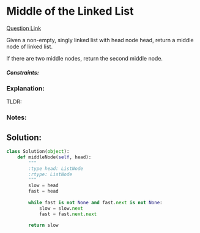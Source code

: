 # Middle of the Linked List

[Question Link](https://leetcode.com/problems/middle-of-the-linked-list/)  

Given a non-empty, singly linked list with head node head, return a middle node of linked list.  

If there are two middle nodes, return the second middle node.  


##### Constraints:

### Explanation:
TLDR: 

### Notes:


## Solution:
```Python
class Solution(object):
    def middleNode(self, head):
        """
        :type head: ListNode
        :rtype: ListNode
        """
        slow = head
        fast = head
        
        while fast is not None and fast.next is not None:
            slow = slow.next
            fast = fast.next.next
        
        return slow      
```